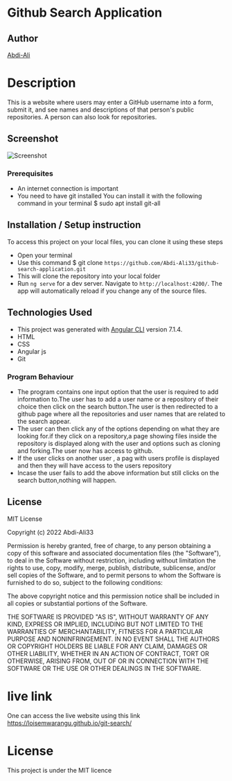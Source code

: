 # Github Search Application

## Author

[Abdi-Ali](https://github.com/Abdi-Ali33)

# Description

This is a website where users may enter a GitHub username into a form, submit it, and see names and descriptions of that person's public repositories. A person can also look for repositories.

## Screenshot

![Screenshot](./src/assets/screenshot.png)

### Prerequisites

- An internet connection is important
- You need to have git installed You can install it with the following command in your terminal $ sudo apt install git-all

## Installation / Setup instruction

To access this project on your local files, you can clone it using these steps

- Open your terminal
- Use this command $ git clone `https://github.com/Abdi-Ali33/github-search-application.git`
- This will clone the repository into your local folder
- Run `ng serve` for a dev server. Navigate to `http://localhost:4200/`. The app will automatically reload if you change any of the source files.

## Technologies Used

- This project was generated with [Angular CLI](https://github.com/angular/angular-cli) version 7.1.4.
- HTML
- CSS
- Angular js
- Git

### Program Behaviour

- The program contains one input option that the user is required to add information to.The user has to add a user name or a repository of their choice then click on the search button.The user is then redirected to a github page where all the repositories and user names that are related to the search appear.
- The user can then click any of the options depending on what they are looking for.if they click on a repository,a page showing files inside the repository is displayed along with the user and options such as cloning and forking.The user now has access to github.
- If the user clicks on another user , a pag with users profile is displayed and then they will have access to the users repository
- Incase the user fails to add the above information but still clicks on the search button,nothing will happen.

## License

MIT License

Copyright (c) 2022 Abdi-Ali33

Permission is hereby granted, free of charge, to any person obtaining a copy
of this software and associated documentation files (the "Software"), to deal
in the Software without restriction, including without limitation the rights
to use, copy, modify, merge, publish, distribute, sublicense, and/or sell
copies of the Software, and to permit persons to whom the Software is
furnished to do so, subject to the following conditions:

The above copyright notice and this permission notice shall be included in all
copies or substantial portions of the Software.

THE SOFTWARE IS PROVIDED "AS IS", WITHOUT WARRANTY OF ANY KIND, EXPRESS OR
IMPLIED, INCLUDING BUT NOT LIMITED TO THE WARRANTIES OF MERCHANTABILITY,
FITNESS FOR A PARTICULAR PURPOSE AND NONINFRINGEMENT. IN NO EVENT SHALL THE
AUTHORS OR COPYRIGHT HOLDERS BE LIABLE FOR ANY CLAIM, DAMAGES OR OTHER
LIABILITY, WHETHER IN AN ACTION OF CONTRACT, TORT OR OTHERWISE, ARISING FROM,
OUT OF OR IN CONNECTION WITH THE SOFTWARE OR THE USE OR OTHER DEALINGS IN THE
SOFTWARE.

# live link

One can access the live website using this link https://loisemwarangu.github.io/git-search/

# License

This project is under the MIT licence
